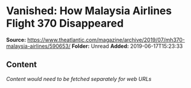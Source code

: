 # Vanished: How Malaysia Airlines Flight 370 Disappeared

**Source:** https://www.theatlantic.com/magazine/archive/2019/07/mh370-malaysia-airlines/590653/
**Folder:** Unread
**Added:** 2019-06-17T15:23:33




## Content
*Content would need to be fetched separately for web URLs*

